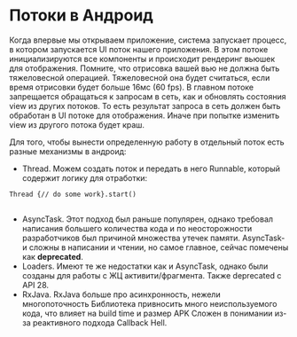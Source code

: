 # Потоки в Андроид

Когда впервые мы открываем приложение, система запускает процесс, в котором запускается UI поток нашего приложения. В этом потоке инициализируются все компоненты и происходит рендеринг вьюшек для отображения. Помните, что отрисовка вашей вью не должна быть тяжеловесной операцией. Тяжеловесной она будет считаться, если время отрисовки будет больше 16мс (60 fps). В главном потоке запрещается обращаться к запросам в сеть, как и обновлять состояния view из других потоков. То есть результат запроса в сеть должен быть обработан в UI потоке для отображения. Иначе при попытке изменить view из другого потока будет краш.

Для того, чтобы вынести определенную работу в отдельный поток есть разные механизмы в андроид:

* Thread. Можем создать поток и передать в него Runnable, который содержит логику для отработки:

```
Thread {// do some work}.start()
```

![](data:image/gif;base64,R0lGODlhAQABAPABAP///wAAACH5BAEKAAAALAAAAAABAAEAAAICRAEAOw==)![](data:image/gif;base64,R0lGODlhAQABAPABAP///wAAACH5BAEKAAAALAAAAAABAAEAAAICRAEAOw== "Click and drag to move")

* AsyncTask. Этот подход был раньше популярен, однако требовал написания большего количества кода и по неосторожности разработчиков был причиной множества утечек памяти. AsyncTask-и сложны в написании и чтении, но самое главное, сейчас помечены как **deprecated**.
* Loaders. Имеют те же недостатки как и AsyncTask, однако были созданы для работы с ЖЦ активити/фрагмента. Также deprecated c API 28.
* RxJava. RxJava больше про асинхронность, нежели многопоточность  Библиотека привносить много неиспользуемого кода, что влияет на build time и размер APK  Сложен в понимании из-за реактивного подхода  Callback Hell.
